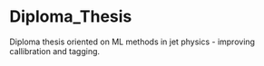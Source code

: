 # Diploma_Thesis
Diploma thesis oriented on ML methods in jet physics - improving callibration and tagging. 
